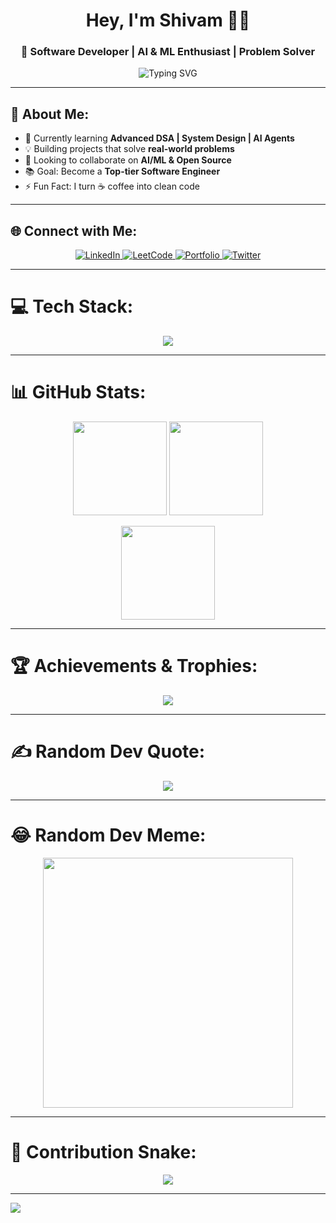 <!-- 👋 Hero Section -->
<h1 align="center">Hey, I'm Shivam 👨‍💻</h1>
<h3 align="center">🚀 Software Developer | AI & ML Enthusiast | Problem Solver</h3>

<p align="center">
  <img src="https://readme-typing-svg.herokuapp.com?font=Fira+Code&pause=1000&color=1AFFD5&width=500&lines=Passionate+Developer+%F0%9F%92%BB;AI+%26+ML+Explorer+%F0%9F%A4%96;Loves+DSA+%26+System+Design;Always+Learning+New+Tech!+%F0%9F%94%A5" alt="Typing SVG" />
</p>

---

## 💫 About Me:
- 🌱 Currently learning **Advanced DSA | System Design | AI Agents**  
- 💡 Building projects that solve **real-world problems**  
- 👯 Looking to collaborate on **AI/ML & Open Source**  
- 📚 Goal: Become a **Top-tier Software Engineer**  
- ⚡ Fun Fact: I turn ☕ coffee into clean code  

---

## 🌐 Connect with Me:
<p align="center">
  <a href="https://linkedin.com/in/YOUR-LINKEDIN" target="_blank">
    <img src="https://img.shields.io/badge/LinkedIn-0077B5.svg?logo=linkedin&logoColor=white" alt="LinkedIn"/>
  </a>
  <a href="https://leetcode.com/YOUR-LEETCODE" target="_blank">
    <img src="https://img.shields.io/badge/LeetCode-FFA116?logo=LeetCode&logoColor=white" alt="LeetCode"/>
  </a>
  <a href="https://your-portfolio-link.com" target="_blank">
    <img src="https://img.shields.io/badge/Portfolio-000000?logo=firefox&logoColor=white" alt="Portfolio"/>
  </a>
  <a href="https://twitter.com/YOUR-TWITTER" target="_blank">
    <img src="https://img.shields.io/badge/Twitter-1DA1F2?logo=Twitter&logoColor=white" alt="Twitter"/>
  </a>
</p>

---

# 💻 Tech Stack:
<p align="center">
  <img src="https://skillicons.dev/icons?i=cpp,python,java,js,react,nodejs,express,mongodb,mysql,aws,git,html,css" />
</p>

---

# 📊 GitHub Stats:
<p align="center">
  <img src="https://github-readme-stats.vercel.app/api?username=02SHIVAM3&theme=tokyonight&hide_border=false&include_all_commits=false&count_private=true" height="150px"/>
  <img src="https://github-readme-streak-stats.herokuapp.com/?user=02SHIVAM3&theme=tokyonight&hide_border=false" height="150px"/>
</p>

<p align="center">
  <img src="https://github-readme-stats.vercel.app/api/top-langs/?username=02SHIVAM3&theme=tokyonight&hide_border=false&layout=compact" height="150px"/>
</p>

---

# 🏆 Achievements & Trophies:
<p align="center">
  <img src="https://github-profile-trophy.vercel.app/?username=02SHIVAM3&theme=radical&no-frame=false&no-bg=true&margin-w=15" />
</p>

---

# ✍️ Random Dev Quote:
<p align="center">
  <img src="https://quotes-github-readme.vercel.app/api?type=horizontal&theme=tokyonight" />
</p>

---

# 😂 Random Dev Meme:
<p align="center">
  <img src="https://random-memer.herokuapp.com/" width="400px"/>
</p>

---

# 🐍 Contribution Snake:
<p align="center">
  <img src="https://github.com/02SHIVAM3/02SHIVAM3/blob/output/github-contribution-grid-snake.svg" />
</p>

---

[![](https://visitcount.itsvg.in/api?id=02SHIVAM3&icon=5&color=6)](https://visitcount.itsvg.in)
